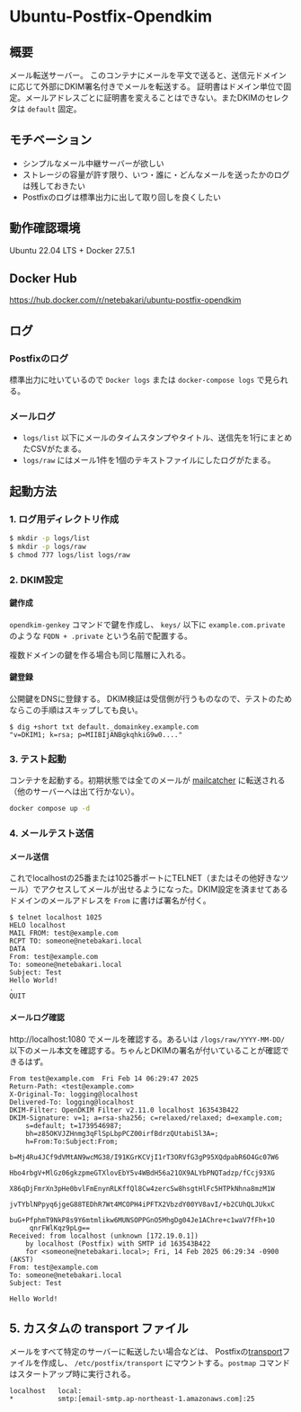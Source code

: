 # Ubuntu-Postfix-Opendkim

## 概要
メール転送サーバー。
このコンテナにメールを平文で送ると、送信元ドメインに応じて外部にDKIM署名付きでメールを転送する。
証明書はドメイン単位で固定。メールアドレスごとに証明書を変えることはできない。またDKIMのセレクタは `default` 固定。

## モチベーション
* シンプルなメール中継サーバーが欲しい
* ストレージの容量が許す限り、いつ・誰に・どんなメールを送ったかのログは残しておきたい
* Postfixのログは標準出力に出して取り回しを良くしたい

## 動作確認環境
Ubuntu 22.04 LTS + Docker 27.5.1

## Docker Hub
https://hub.docker.com/r/netebakari/ubuntu-postfix-opendkim

## ログ
### Postfixのログ
標準出力に吐いているので `Docker logs` または `docker-compose logs` で見られる。

### メールログ
* `logs/list` 以下にメールのタイムスタンプやタイトル、送信先を1行にまとめたCSVがたまる。
* `logs/raw` にはメール1件を1個のテキストファイルにしたログがたまる。

## 起動方法
### 1. ログ用ディレクトリ作成
```sh
$ mkdir -p logs/list
$ mkdir -p logs/raw
$ chmod 777 logs/list logs/raw
```

### 2. DKIM設定
#### 鍵作成
`opendkim-genkey` コマンドで鍵を作成し、 `keys/` 以下に `example.com.private` のような `FQDN + .private` という名前で配置する。

複数ドメインの鍵を作る場合も同じ階層に入れる。

#### 鍵登録
公開鍵をDNSに登録する。 DKIM検証は受信側が行うものなので、テストのためならこの手順はスキップしても良い。

```
$ dig +short txt default._domainkey.example.com
"v=DKIM1; k=rsa; p=MIIBIjANBgkqhkiG9w0...."
```

### 3. テスト起動
コンテナを起動する。初期状態では全てのメールが [mailcatcher](https://hub.docker.com/r/schickling/mailcatcher/) に転送される（他のサーバーへは出て行かない）。

```sh
docker compose up -d
```

### 4. メールテスト送信
#### メール送信
これでlocalhostの25番または1025番ポートにTELNET（またはその他好きなツール）でアクセスしてメールが出せるようになった。DKIM設定を済ませてあるドメインのメールアドレスを `From` に書けば署名が付く。

```
$ telnet localhost 1025
HELO localhost
MAIL FROM: test@example.com
RCPT TO: someone@netebakari.local
DATA
From: test@example.com
To: someone@netebakari.local
Subject: Test
Hello World!
.
QUIT
```

#### メールログ確認
http://localhost:1080 でメールを確認する。あるいは `/logs/raw/YYYY-MM-DD/` 以下のメール本文を確認する。ちゃんとDKIMの署名が付いていることが確認できるはず。

```
From test@example.com  Fri Feb 14 06:29:47 2025
Return-Path: <test@example.com>
X-Original-To: logging@localhost
Delivered-To: logging@localhost
DKIM-Filter: OpenDKIM Filter v2.11.0 localhost 163543B422
DKIM-Signature: v=1; a=rsa-sha256; c=relaxed/relaxed; d=example.com;
	s=default; t=1739546987;
	bh=z85OKVJZHnmg3qFlSpLbpPCZ00irfBdrzQUtabiSl3A=;
	h=From:To:Subject:From;
	b=Mj4Ru4JCf9dVMtAN9wcMG38/I91KGrKCVjI1rT3ORVfG3gP95XQdpabR6O4Gc07W6
	 Hbo4rbgV+MlGz06gkzpmeGTXlovEbY5v4WBdH56a21OX9ALYbPNQTadzp/fCcj93XG
	 X86qDjFmrXn3pHe0bvlFmEnynRLKffQl8Cw4zercSw8hsgtHlFc5HTPkNhna8mzM1W
	 jvTYblNPpyq6jgeG88TEDhR7Wt4MCOPH4iPFTX2VbzdY00YV8avI/+b2CUhQLJUkxC
	 buG+PfphmT9NkP8s9Y6mtmlikw6MUNSOPPGnO5MhgDg04Je1AChre+c1waV7fFh+1O
	 qnrFWlKqz9pLg==
Received: from localhost (unknown [172.19.0.1])
	by localhost (Postfix) with SMTP id 163543B422
	for <someone@netebakari.local>; Fri, 14 Feb 2025 06:29:34 -0900 (AKST)
From: test@example.com
To: someone@netebakari.local
Subject: Test

Hello World!
```

## 5. カスタムの transport ファイル
メールをすべて特定のサーバーに転送したい場合などは、 Postfixの[transport](https://www.postfix.org/transport.5.html)⁠ファイルを作成し、 `/etc/postfix/transport` にマウントする。`postmap` コマンドはスタートアップ時に実行される。

```
localhost   local:
*           smtp:[email-smtp.ap-northeast-1.amazonaws.com]:25
```
